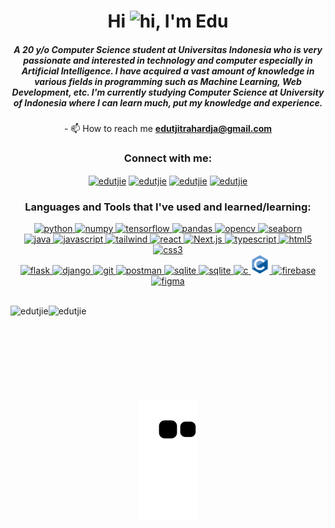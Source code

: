<h1 align="center">Hi <img src="https://user-images.githubusercontent.com/1303154/88677602-1635ba80-d120-11ea-84d8-d263ba5fc3c0.gif" width="28px" height="28px" alt="hi">, I'm Edu</h1>
<h5 align="center">A 20 y/o Computer Science student at Universitas Indonesia who is very passionate and interested in technology and computer especially in Artificial Intelligence. I have acquired a vast amount of knowledge in various fields in programming such as Machine Learning, Web Development, etc. I'm currently studying Computer Science at University of Indonesia where I can learn much, put my knowledge and experience.</h3>

<p align="center">- 📫 How to reach me <a href="mailto:edutjitrahardja@gmail.com"><strong>edutjitrahardja@gmail.com</strong></a></p>

<h3 align="center">Connect with me:</h3>
<p align="center">
<a href="https://linkedin.com/in/edutjie" target="blank"><img align="center" src="https://raw.githubusercontent.com/rahuldkjain/github-profile-readme-generator/master/src/images/icons/Social/linked-in-alt.svg" alt="edutjie" height="30" width="30" /></a>
<a href="https://kaggle.com/edutjie" target="blank"><img align="center" src="https://raw.githubusercontent.com/rahuldkjain/github-profile-readme-generator/master/src/images/icons/Social/kaggle.svg" alt="edutjie" height="30" width="30" /></a>
<a href="https://instagram.com/edutjie" target="blank"><img align="center" src="https://raw.githubusercontent.com/rahuldkjain/github-profile-readme-generator/master/src/images/icons/Social/instagram.svg" alt="edutjie" height="30" width="30" /></a>
<a href="https://www.hackerrank.com/edutjie" target="blank"><img align="center" src="https://raw.githubusercontent.com/rahuldkjain/github-profile-readme-generator/master/src/images/icons/Social/hackerrank.svg" alt="edutjie" height="30" width="30" /></a>
</p>

<h3 align="center">Languages and Tools that I've used and learned/learning:</h3>
<p align="center">
    <a href="https://www.python.org" target="_blank" rel="noreferrer">
      <img
        src="https://img.shields.io/badge/-Python-black?style=flat-square&logo=python"
        alt="python"
        height="30"
      />
    </a>
    <a href="https://numpy.org/" target="_blank" rel="noreferrer">
      <img
        src="https://img.shields.io/badge/-Numpy-black?style=flat-square&logo=numpy&logoColor=005577"
        alt="numpy"
        height="30"
      />
    </a>
    <a href="https://pandas.pydata.org/" target="_blank" rel="noreferrer">
      <img
        src="https://img.shields.io/badge/-Pandas-black?style=flat-square&logo=pandas&logoColor=005599"
        alt="tensorflow"
        height="30"
      />
    </a>
    <a href="https://www.tensorflow.org" target="_blank" rel="noreferrer">
      <img
        src="https://img.shields.io/badge/-TensorFlow-black?style=flat-square&logo=TensorFlow&logoColor=23FF6F00"
        alt="pandas"
        height="30"
      />
    </a>
    <a href="https://opencv.org/" target="_blank" rel="noreferrer">
      <img
        src="https://img.shields.io/badge/-OpenCV-black?style=flat-square&logo=opencv&logoColor=990044"
        alt="opencv"
        height="30"
      />
    </a>
    <a href="https://seaborn.pydata.org/" target="_blank" rel="noreferrer">
      <img
        src="https://seaborn.pydata.org/_images/logo-mark-lightbg.svg"
        alt="seaborn"
        width="30"
        height="30"
      />
    </a>
    <br />
    <a href="https://www.java.com/en/" target="_blank" rel="noreferrer">
      <img
        src="https://img.shields.io/badge/-Java-black?style=flat-square&logo=java"
        alt="java"
        height="30"
      />
    </a>
    <a
      href="https://developer.mozilla.org/en-US/docs/Web/JavaScript"
      target="_blank"
      rel="noreferrer"
    >
      <img
        src="https://img.shields.io/badge/-Javascript-black?style=flat-square&logo=javascript"
        alt="javascript"
        height="30"
      />
    </a>
    <a href="https://tailwindcss.com/" target="_blank" rel="noreferrer">
      <img
        src="https://img.shields.io/badge/-TailwindCSS-black?style=flat-square&logo=tailwindcss"
        alt="tailwind"
        height="30"
      />
    </a>
      <a href="https://reactjs.org/" target="_blank" rel="noreferrer">
      <img
        src="https://img.shields.io/badge/-React-black?style=flat-square&logo=react"
        alt="react"
        height="30"
      />
    </a>
    <a href="https://nextjs.org/" target="_blank" rel="noreferrer">
      <img
        height="30"
        alt="Next.js"
        src="https://img.shields.io/badge/-Next-black?style=flat-square&logo=nextdotjs" />
    </a>
    <a href="https://www.typescriptlang.org/" target="_blank" rel="noreferrer">
      <img
        src="https://img.shields.io/badge/-Typescript-black?style=flat-square&logo=typescript"
        alt="typescript"
        height="30"
      />
    </a>
    <a href="https://www.w3.org/html/" target="_blank" rel="noreferrer">
      <img
        src="https://img.shields.io/badge/-HTML5-black?style=flat-square&logo=html5"
        alt="html5"
        height="30"
      />
    </a>
    <a href="https://www.w3schools.com/css/" target="_blank" rel="noreferrer">
      <img
        src="https://img.shields.io/badge/-CSS3-black?style=flat-square&logo=css3&logoColor=1572B6"
        alt="css3"
        height="30"
      />
    </a>
    <br />
    <a
      href="https://flask.palletsprojects.com/"
      target="_blank"
      rel="noreferrer"
    >
      <img
        src="https://img.shields.io/badge/-Flask-black?style=flat-square&logo=flask"
        alt="flask"
        height="30"
      />
    </a>
    <a href="https://www.djangoproject.com/" target="_blank" rel="noreferrer">
      <img
        src="https://img.shields.io/badge/-Django-black?style=flat-square&logo=django&logoColor=008800"
        alt="django"
        height="30"/>
    </a>
    <a href="https://git-scm.com/" target="_blank" rel="noreferrer">
      <img
        src="https://img.shields.io/badge/-Git-black?style=flat-square&logo=git"
        alt="git"
        height="30"
      />
    </a>
    <a href="https://postman.com" target="_blank" rel="noreferrer">
      <img
        src="https://img.shields.io/badge/-Postman-black?style=flat-square&logo=postman"
        alt="postman"
        height="30"
      />
    </a>
    <a href="https://www.sqlite.org/" target="_blank" rel="noreferrer">
      <img
        src="https://img.shields.io/badge/-SQLite-black?style=flat-square&logo=sqlite&logoColor=blue"
        alt="sqlite"
        height="30"
      />
    </a>
    <a href="https://www.mysql.com" target="_blank" rel="noreferrer">
      <img
        src="https://img.shields.io/badge/MySQL-black?style=flat-square&logo=mysql&logoColor=blue"
        alt="sqlite"
        height="30"
      />
    </a>
    <a href="https://www.cprogramming.com/" target="_blank" rel="noreferrer">
      <img
        src="https://img.shields.io/badge/C%2B%2B-black?style=flat-square&logo=c%2B%2B&logoColor=white"
        alt="c"
        height="30"
      />
    </a>
    <a href="https://www.cprogramming.com/" target="_blank" rel="noreferrer">
      <img
        src="https://raw.githubusercontent.com/devicons/devicon/master/icons/c/c-original.svg"
        alt="c"
        width="30"
        height="30"
      />
    </a>
    <a href="https://firebase.google.com/" target="_blank" rel="noreferrer">
      <img
        src="https://www.vectorlogo.zone/logos/firebase/firebase-icon.svg"
        alt="firebase" width="30"
        height="30"/>
    </a>
    <a href="https://www.figma.com/" target="_blank" rel="noreferrer">
      <img
        src="https://www.vectorlogo.zone/logos/figma/figma-icon.svg"
        alt="figma"
        width="30"
        height="30"
      />
    </a>
  </p>

<br />
<div style="display: flex;" align="center"> 
    <img src="https://github-readme-stats.vercel.app/api?username=edutjie&show_icons=true&theme=tokyonight&locale=en" alt="edutjie" height="150" />
    <img src="https://github-readme-stats.vercel.app/api/top-langs?username=edutjie&show_icons=true&theme=tokyonight&locale=en&layout=compact" alt="edutjie"  height="150" />
</div>

<div align="center">
    <img src="https://github.com/rafaballerini/rafaballerini/blob/output/github-contribution-grid-snake.svg" alt="Snake Animation" />
</div>

<!--
**edutjie/edutjie** is a ✨ _special_ ✨ repository because its `README.md` (this file) appears on your GitHub profile.

Here are some ideas to get you started:

- 🔭 I’m currently working on ...
- 🌱 I’m currently learning ...
- 👯 I’m looking to collaborate on ...
- 🤔 I’m looking for help with ...
- 💬 Ask me about ...
- 📫 How to reach me: ...
- 😄 Pronouns: ...
- ⚡ Fun fact: ...
-->
